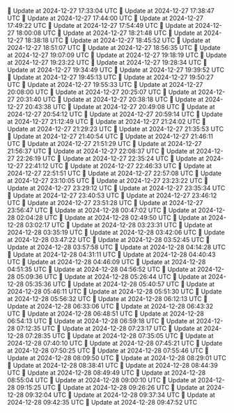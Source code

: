 🔄 Update at 2024-12-27 17:33:04 UTC
🔄 Update at 2024-12-27 17:38:47 UTC
🔄 Update at 2024-12-27 17:44:00 UTC
🔄 Update at 2024-12-27 17:49:22 UTC
🔄 Update at 2024-12-27 17:54:49 UTC
🔄 Update at 2024-12-27 18:00:08 UTC
🔄 Update at 2024-12-27 18:21:48 UTC
🔄 Update at 2024-12-27 18:38:18 UTC
🔄 Update at 2024-12-27 18:45:52 UTC
🔄 Update at 2024-12-27 18:51:07 UTC
🔄 Update at 2024-12-27 18:56:35 UTC
🔄 Update at 2024-12-27 19:07:09 UTC
🔄 Update at 2024-12-27 19:18:19 UTC
🔄 Update at 2024-12-27 19:23:22 UTC
🔄 Update at 2024-12-27 19:28:34 UTC
🔄 Update at 2024-12-27 19:34:49 UTC
🔄 Update at 2024-12-27 19:39:52 UTC
🔄 Update at 2024-12-27 19:45:13 UTC
🔄 Update at 2024-12-27 19:50:27 UTC
🔄 Update at 2024-12-27 19:55:33 UTC
🔄 Update at 2024-12-27 20:08:00 UTC
🔄 Update at 2024-12-27 20:25:07 UTC
🔄 Update at 2024-12-27 20:31:40 UTC
🔄 Update at 2024-12-27 20:38:18 UTC
🔄 Update at 2024-12-27 20:43:38 UTC
🔄 Update at 2024-12-27 20:49:08 UTC
🔄 Update at 2024-12-27 20:54:12 UTC
🔄 Update at 2024-12-27 20:59:14 UTC
🔄 Update at 2024-12-27 21:12:49 UTC
🔄 Update at 2024-12-27 21:24:02 UTC
🔄 Update at 2024-12-27 21:29:23 UTC
🔄 Update at 2024-12-27 21:35:53 UTC
🔄 Update at 2024-12-27 21:40:54 UTC
🔄 Update at 2024-12-27 21:46:11 UTC
🔄 Update at 2024-12-27 21:51:29 UTC
🔄 Update at 2024-12-27 21:56:37 UTC
🔄 Update at 2024-12-27 22:08:37 UTC
🔄 Update at 2024-12-27 22:26:19 UTC
🔄 Update at 2024-12-27 22:35:24 UTC
🔄 Update at 2024-12-27 22:41:12 UTC
🔄 Update at 2024-12-27 22:46:33 UTC
🔄 Update at 2024-12-27 22:51:51 UTC
🔄 Update at 2024-12-27 22:57:08 UTC
🔄 Update at 2024-12-27 23:10:05 UTC
🔄 Update at 2024-12-27 23:23:22 UTC
🔄 Update at 2024-12-27 23:29:12 UTC
🔄 Update at 2024-12-27 23:35:34 UTC
🔄 Update at 2024-12-27 23:40:53 UTC
🔄 Update at 2024-12-27 23:46:12 UTC
🔄 Update at 2024-12-27 23:51:28 UTC
🔄 Update at 2024-12-27 23:56:47 UTC
🔄 Update at 2024-12-28 00:47:02 UTC
🔄 Update at 2024-12-28 02:04:28 UTC
🔄 Update at 2024-12-28 02:49:50 UTC
🔄 Update at 2024-12-28 03:02:17 UTC
🔄 Update at 2024-12-28 03:23:31 UTC
🔄 Update at 2024-12-28 03:35:19 UTC
🔄 Update at 2024-12-28 03:42:06 UTC
🔄 Update at 2024-12-28 03:47:22 UTC
🔄 Update at 2024-12-28 03:52:45 UTC
🔄 Update at 2024-12-28 03:57:58 UTC
🔄 Update at 2024-12-28 04:14:28 UTC
🔄 Update at 2024-12-28 04:31:11 UTC
🔄 Update at 2024-12-28 04:40:43 UTC
🔄 Update at 2024-12-28 04:46:09 UTC
🔄 Update at 2024-12-28 04:51:35 UTC
🔄 Update at 2024-12-28 04:56:52 UTC
🔄 Update at 2024-12-28 05:09:36 UTC
🔄 Update at 2024-12-28 05:26:44 UTC
🔄 Update at 2024-12-28 05:35:36 UTC
🔄 Update at 2024-12-28 05:40:57 UTC
🔄 Update at 2024-12-28 05:46:11 UTC
🔄 Update at 2024-12-28 05:51:30 UTC
🔄 Update at 2024-12-28 05:56:32 UTC
🔄 Update at 2024-12-28 06:12:13 UTC
🔄 Update at 2024-12-28 06:33:06 UTC
🔄 Update at 2024-12-28 06:43:32 UTC
🔄 Update at 2024-12-28 06:48:51 UTC
🔄 Update at 2024-12-28 06:54:13 UTC
🔄 Update at 2024-12-28 06:59:18 UTC
🔄 Update at 2024-12-28 07:12:35 UTC
🔄 Update at 2024-12-28 07:23:17 UTC
🔄 Update at 2024-12-28 07:28:35 UTC
🔄 Update at 2024-12-28 07:35:05 UTC
🔄 Update at 2024-12-28 07:40:10 UTC
🔄 Update at 2024-12-28 07:45:21 UTC
🔄 Update at 2024-12-28 07:50:25 UTC
🔄 Update at 2024-12-28 07:55:46 UTC
🔄 Update at 2024-12-28 08:09:50 UTC
🔄 Update at 2024-12-28 08:29:01 UTC
🔄 Update at 2024-12-28 08:38:41 UTC
🔄 Update at 2024-12-28 08:44:39 UTC
🔄 Update at 2024-12-28 08:49:49 UTC
🔄 Update at 2024-12-28 08:55:04 UTC
🔄 Update at 2024-12-28 09:00:10 UTC
🔄 Update at 2024-12-28 09:15:25 UTC
🔄 Update at 2024-12-28 09:26:26 UTC
🔄 Update at 2024-12-28 09:32:04 UTC
🔄 Update at 2024-12-28 09:37:34 UTC
🔄 Update at 2024-12-28 09:42:35 UTC
🔄 Update at 2024-12-28 09:47:52 UTC
